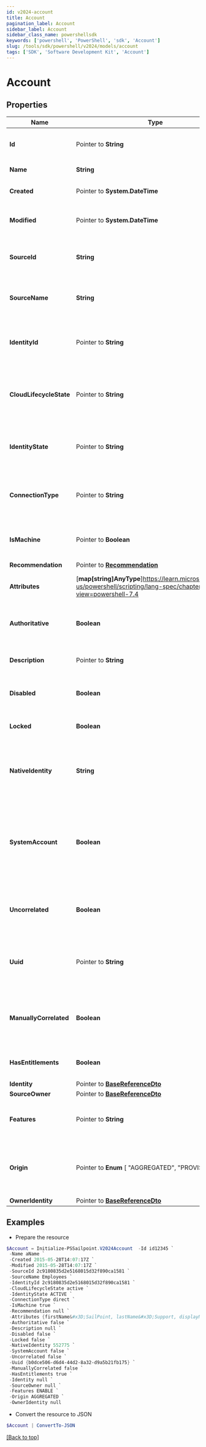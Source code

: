 ```yaml
---
id: v2024-account
title: Account
pagination_label: Account
sidebar_label: Account
sidebar_class_name: powershellsdk
keywords: ['powershell', 'PowerShell', 'sdk', 'Account'] 
slug: /tools/sdk/powershell/v2024/models/account
tags: ['SDK', 'Software Development Kit', 'Account']
---
```



# Account

## Properties

Name | Type | Description | Notes
------------ | ------------- | ------------- | -------------
**Id** |  Pointer to **String** | System-generated unique ID of the Object | [optional] [readonly] 
**Name** |  **String** | Name of the Object | [required]
**Created** |  Pointer to **System.DateTime** | Creation date of the Object | [optional] [readonly] 
**Modified** |  Pointer to **System.DateTime** | Last modification date of the Object | [optional] [readonly] 
**SourceId** |  **String** | The unique ID of the source this account belongs to | [required]
**SourceName** |  **String** | The display name of the source this account belongs to | [required]
**IdentityId** |  Pointer to **String** | The unique ID of the identity this account is correlated to | [optional] 
**CloudLifecycleState** |  Pointer to **String** | The lifecycle state of the identity this account is correlated to | [optional] 
**IdentityState** |  Pointer to **String** | The identity state of the identity this account is correlated to | [optional] 
**ConnectionType** |  Pointer to **String** | The connection type of the source this account is from | [optional] 
**IsMachine** |  Pointer to **Boolean** | Indicates if the account is of machine type | [optional] [default to $false]
**Recommendation** |  Pointer to [**Recommendation**](recommendation) |  | [optional] 
**Attributes** |  [**map[string]AnyType**]https://learn.microsoft.com/en-us/powershell/scripting/lang-spec/chapter-04?view=powershell-7.4 | The account attributes that are aggregated | [required]
**Authoritative** |  **Boolean** | Indicates if this account is from an authoritative source | [required]
**Description** |  Pointer to **String** | A description of the account | [optional] 
**Disabled** |  **Boolean** | Indicates if the account is currently disabled | [required]
**Locked** |  **Boolean** | Indicates if the account is currently locked | [required]
**NativeIdentity** |  **String** | The unique ID of the account generated by the source system | [required]
**SystemAccount** |  **Boolean** | If true, this is a user account within IdentityNow.  If false, this is an account from a source system. | [required]
**Uncorrelated** |  **Boolean** | Indicates if this account is not correlated to an identity | [required]
**Uuid** |  Pointer to **String** | The unique ID of the account as determined by the account schema | [optional] 
**ManuallyCorrelated** |  **Boolean** | Indicates if the account has been manually correlated to an identity | [required]
**HasEntitlements** |  **Boolean** | Indicates if the account has entitlements | [required]
**Identity** |  Pointer to [**BaseReferenceDto**](base-reference-dto) |  | [optional] 
**SourceOwner** |  Pointer to [**BaseReferenceDto**](base-reference-dto) |  | [optional] 
**Features** |  Pointer to **String** | A string list containing the owning source's features | [optional] 
**Origin** |  Pointer to  **Enum** [  "AGGREGATED",    "PROVISIONED" ] | The origin of the account either aggregated or provisioned | [optional] 
**OwnerIdentity** |  Pointer to [**BaseReferenceDto**](base-reference-dto) |  | [optional] 

## Examples

- Prepare the resource
```powershell
$Account = Initialize-PSSailpoint.V2024Account  -Id id12345 `
 -Name aName `
 -Created 2015-05-28T14:07:17Z `
 -Modified 2015-05-28T14:07:17Z `
 -SourceId 2c9180835d2e5168015d32f890ca1581 `
 -SourceName Employees `
 -IdentityId 2c9180835d2e5168015d32f890ca1581 `
 -CloudLifecycleState active `
 -IdentityState ACTIVE `
 -ConnectionType direct `
 -IsMachine true `
 -Recommendation null `
 -Attributes {firstName&#x3D;SailPoint, lastName&#x3D;Support, displayName&#x3D;SailPoint Support} `
 -Authoritative false `
 -Description null `
 -Disabled false `
 -Locked false `
 -NativeIdentity 552775 `
 -SystemAccount false `
 -Uncorrelated false `
 -Uuid {b0dce506-d6d4-44d2-8a32-d9a5b21fb175} `
 -ManuallyCorrelated false `
 -HasEntitlements true `
 -Identity null `
 -SourceOwner null `
 -Features ENABLE `
 -Origin AGGREGATED `
 -OwnerIdentity null
```

- Convert the resource to JSON
```powershell
$Account | ConvertTo-JSON
```


[[Back to top]](#) 

